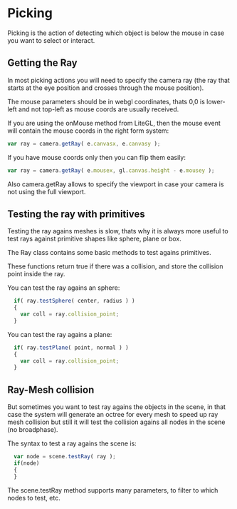 # Picking

Picking is the action of detecting which object is below the mouse in case you want to select or interact.

## Getting the Ray

In most picking actions you will need to specify the camera ray (the ray that starts at the eye position and crosses through the mouse position).

The mouse parameters should be in webgl coordinates, thats 0,0 is lower-left and not top-left as mouse coords are usually received.

If you are using the onMouse method from LiteGL, then the mouse event will contain the mouse coords in the right form system:

```javascript
var ray = camera.getRay( e.canvasx, e.canvasy );
```

If you have mouse coords only then you can flip them easily:

```javascript
var ray = camera.getRay( e.mousex, gl.canvas.height - e.mousey );
```

Also camera.getRay allows to specify the viewport in case your camera is not using the full viewport.

## Testing the ray with primitives

Testing the ray agains meshes is slow, thats why it is always more useful to test rays against primitive shapes like sphere, plane or box.

The Ray class contains some basic methods to test agains primitives.

These functions return true if there was a collision, and store the collision point inside the ray.

You can test the ray agains an sphere:

```javascript
  if( ray.testSphere( center, radius ) )
  {
    var coll = ray.collision_point;
  }
```

You can test the ray agains a plane:

```javascript
  if( ray.testPlane( point, normal ) )
  {
    var coll = ray.collision_point;
  }
```

## Ray-Mesh collision

But sometimes you want to test ray agains the objects in the scene, in that case the system will generate an octree 
for every mesh to speed up ray mesh collision but still it will test the collision agains all nodes in the scene (no broadphase).

The syntax to test a ray agains the scene is:

```js
  var node = scene.testRay( ray );
  if(node)
  {
  }
```

The scene.testRay method supports many parameters, to filter to which nodes to test, etc.


